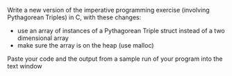 <div class="description user_content enhanced" data-resource-type="assignment.body" data-resource-id="1746389"><p>Write a new version of the imperative programming exercise (involving Pythagorean Triples) in C, with these changes:</p>
<ul>
<li>use an array of instances of a Pythagorean Triple struct instead of a two dimensional array</li>
<li>make sure the array is on the heap (use malloc)</li>
</ul>
<p>Paste your code and the output from a sample run of your program into the text window</p></div>